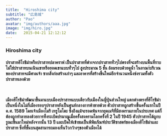 ```yaml
---
title:  "Hiroshima city"
subtitle: "広島城"
author: "Pao"
avatar: "img/authors/aaa.jpg"
image: "img/hiro.jpg"
date:   2015-04-21 12:12:12
---
```


### Hiroshima city
<h4>ปราสาทฮิโรชิม่าหรือปราสาทปลาคราฟ เป็นปราสาทที่ต่างจากปราสาททั่วๆไปตรงที่จะสร้างบนพื้นที่ราบ ไม่ใช่ปราสาทบนเนินเขาหรือยอดเขาแบบทั่วๆไป สูงประมาณ 5 ชั้น ล้อมรอบด้วยคูน้ำ ในอาณา่บริเวณของปราสาทจะมีศาลเจ้า ซากสิ่งก่อสร้างเก่าๆ และอาคารที่สร้างขึ้นใหม่อีกจำนวนหนึ่งซ่งรวมทั้งตัวปราสาทเองด้วย

<br><br>เมืองฮิโรชิม่าพัฒนาขึ้นมาแบบเมืองปราสาทแบบเดียวกับเมืองในญี่ปุ่นส่วนใหญ่ แตกต่างตรงที่ฮิโรชิม่าเป็นหนึ่งในไม่กี่เมืองรอบๆปราสาทยังเป็นศูนย์กลางการค้าขายด้วย ตัวปราสาทถูกสร้างขึ้นครั้งแรกในปี ค.ศ. 1589 โดยเจ้าเมืองโมริ เทรูโมโตะ ซึ่งถึงแม้จะรอดพ้นจากยุคเมจิที่มีสงครามภายในประเทศ แต่ก็ต้องถูกทำลายลงด้วยการทิ้งระเบิดปรมาณูเมื่อครั้งสงครามโลกครั้งที่ 2 ในปี 1945 ตัวปราสาทได้ถูกบรูณะขึ้นมาใหม่หลังจากนั้น 13 ปี และเปิดให้เข้าชมเป็นพิพิธภัณฑ์ประวัติซาสตร์ของเมืองฮิโรชิม่าและปราสาท ซึ่งที่ชั้นบนสุดสามารถมองเห็นวิวกว้างๆของตัวเมืองได้</h4>
